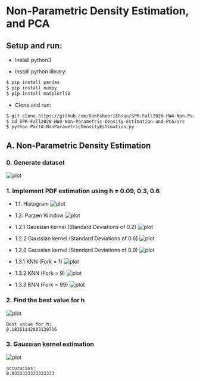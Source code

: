 # Non-Parametric Density Estimation, and PCA

## Setup and run:

* Install python3

* Install python library:
```bash
$ pip install pandas
$ pip install numpy
$ pip install matplotlib
```

* Clone and run:
```bash
$ git clone https://github.com/VakhshooriEhsan/SPR-Fall2020-HW4-Non-Parametric-Density-Estimation-and-PCA.git
$ cd SPR-Fall2020-HW4-Non-Parametric-Density-Estimation-and-PCA/src
$ python PartA-NonParametricDensityEstimation.py
```

## A. Non-Parametric Density Estimation

### 0. Generate dataset
![plot](https://github.com/VakhshooriEhsan/SPR-Fall2020-HW4-Non-Parametric-Density-Estimation-and-PCA/blob/master/docs/imgs/Dataset.PNG?raw=true)

### 1. Implement PDF estimation using h = 0.09, 0.3, 0.6

* 1.1. Histogram
![plot](https://github.com/VakhshooriEhsan/SPR-Fall2020-HW4-Non-Parametric-Density-Estimation-and-PCA/blob/master/docs/imgs/Histogram.PNG?raw=true)

* 1.2. Parzen Window
![plot](https://github.com/VakhshooriEhsan/SPR-Fall2020-HW4-Non-Parametric-Density-Estimation-and-PCA/blob/master/docs/imgs/Parzen_windows.PNG?raw=true)

* 1.2.1 Gaussian kernel (Standard Deviations of 0.2)
![plot](https://github.com/VakhshooriEhsan/SPR-Fall2020-HW4-Non-Parametric-Density-Estimation-and-PCA/blob/master/docs/imgs/Gaussian_kernel_1.PNG?raw=true)

* 1.2.2 Gaussian kernel (Standard Deviations of 0.6)
![plot](https://github.com/VakhshooriEhsan/SPR-Fall2020-HW4-Non-Parametric-Density-Estimation-and-PCA/blob/master/docs/imgs/Gaussian_kernel_2.PNG?raw=true)

* 1.2.3 Gaussian kernel (Standard Deviations of 0.9)
![plot](https://github.com/VakhshooriEhsan/SPR-Fall2020-HW4-Non-Parametric-Density-Estimation-and-PCA/blob/master/docs/imgs/Gaussian_kernel_3.PNG?raw=true)

* 1.3.1 KNN (Fork = 1)
![plot](https://github.com/VakhshooriEhsan/SPR-Fall2020-HW4-Non-Parametric-Density-Estimation-and-PCA/blob/master/docs/imgs/KNN_1.PNG?raw=true)

* 1.3.2 KNN (Fork = 9)
![plot](https://github.com/VakhshooriEhsan/SPR-Fall2020-HW4-Non-Parametric-Density-Estimation-and-PCA/blob/master/docs/imgs/KNN_2.PNG?raw=true)

* 1.3.3 KNN (Fork = 99)
![plot](https://github.com/VakhshooriEhsan/SPR-Fall2020-HW4-Non-Parametric-Density-Estimation-and-PCA/blob/master/docs/imgs/KNN_3.PNG?raw=true)

### 2. Find the best value for h

![plot](https://github.com/VakhshooriEhsan/SPR-Fall2020-HW4-Non-Parametric-Density-Estimation-and-PCA/blob/master/docs/imgs/Best-value-for-h.PNG?raw=true)

```
Best value for h:
0.18351142803139756
```

### 3. Gaussian kernel estimation

![plot](https://github.com/VakhshooriEhsan/SPR-Fall2020-HW4-Non-Parametric-Density-Estimation-and-PCA/blob/master/docs/imgs/Train-Test-Total_accuracies.PNG?raw=true)

```
accuracies:
0.9333333333333333
```
